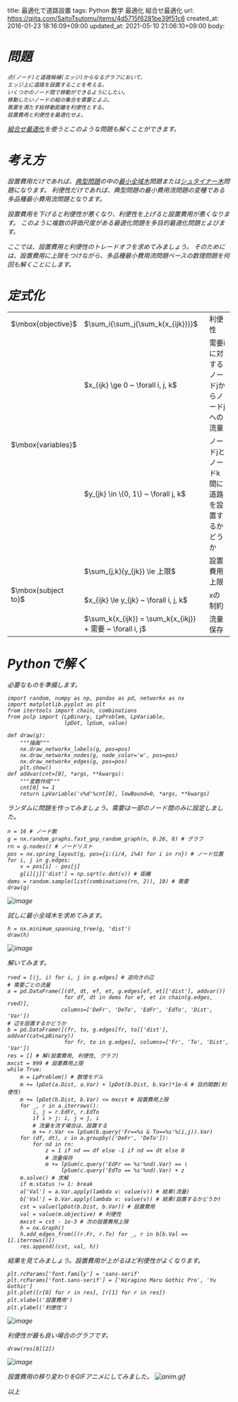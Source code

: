 title: 最適化で道路設置
tags: Python 数学 最適化 組合せ最適化
url: https://qiita.com/SaitoTsutomu/items/4d5715f6281be39f51c6
created_at: 2016-01-23 18:16:09+09:00
updated_at: 2021-05-10 21:06:10+09:00
body:

# <i class='fa fa-hand-o-right' /> 問題

```
点(ノード)と道路候補(エッジ)からなるグラフにおいて、
エッジ上に道路を設置することを考える。
いくつかのノード間で移動ができるようにしたい。
移動したいノードの組の集合を需要とよぶ。
需要を満たす総移動距離を利便性とする。
設置費用と利便性を最適化せよ。
```

[組合せ最適化](http://qiita.com/SaitoTsutomu/items/bfbf4c185ed7004b5721)を使うとこのような問題も解くことができます。

# <i class='fa fa-hand-o-right' /> 考え方

設置費用だけであれば、[典型問題](http://qiita.com/SaitoTsutomu/items/0f6c1a4415d196e64314)の中の[最小全域木](https://ja.wikipedia.org/wiki/%E5%85%A8%E5%9F%9F%E6%9C%A8)問題または[シュタイナー木](https://ja.wikipedia.org/wiki/%E3%82%B7%E3%83%A5%E3%82%BF%E3%82%A4%E3%83%8A%E3%83%BC%E6%9C%A8)問題になります。
利便性だけであれば、典型問題の最小費用流問題の変種である多品種最小費用流問題となります。

設置費用を下げると利便性が悪くなり、利便性を上げると設置費用が悪くなります。
このように複数の評価尺度がある最適化問題を多目的最適化問題とよびます。

ここでは、設置費用と利便性のトレードオフを求めてみましょう。
そのためには、設置費用に上限をつけながら、多品種最小費用流問題ベースの数理問題を何回も解くことにします。

# <i class='fa fa-hand-o-right' /> 定式化

<table>
<tr><td>$\mbox{objective}$</td><td>$\sum_i{\sum_j{\sum_k{x_{ijk}}}}$</td><td>利便性</td></tr>
<tr><td rowspan="2">$\mbox{variables}$</td><td>$x_{ijk} \ge 0 ~ \forall i, j, k$</td><td>需要iに対するノードjからノードjへの流量</td></tr>
<tr><td>$y_{jk} \in \{0, 1\} ~ \forall j, k$</td><td>ノードjとノードk間に道路を設置するかどうか</td></tr>
<tr><td rowspan="3">$\mbox{subject to}$</td><td>$\sum_{j,k}{y_{jk}} \le 上限$</td><td>設置費用上限</td></tr>
<tr><td>$x_{ijk} \le y_{jk} ~ \forall i, j, k$</td><td>xの制約</td></tr>
<tr><td>$\sum_k{x_{ijk}} = \sum_k{x_{ikj}} + 需要 ~ \forall i, j$</td><td>流量保存</td></tr>
</table>

# <i class='fa fa-hand-o-right' /> Pythonで解く

必要なものを準備します。

```py3:python
import random, numpy as np, pandas as pd, networkx as nx
import matplotlib.pyplot as plt
from itertools import chain, combinations
from pulp import (LpBinary, LpProblem, LpVariable,
                  lpDot, lpSum, value)

def draw(g):
    """描画"""
    nx.draw_networkx_labels(g, pos=pos)
    nx.draw_networkx_nodes(g, node_color='w', pos=pos)
    nx.draw_networkx_edges(g, pos=pos)
    plt.show()
def addvar(cnt=[0], *args, **kwargs):
    """変数作成"""
    cnt[0] += 1
    return LpVariable('v%d'%cnt[0], lowBound=0, *args, **kwargs)
```

ランダムに問題を作ってみましょう。需要は一部のノード間のみに設定しました。

```py3:python
n = 16 # ノード数
g = nx.random_graphs.fast_gnp_random_graph(n, 0.26, 8) # グラフ
rn = g.nodes() # ノードリスト
pos = nx.spring_layout(g, pos={i:(i/4, i%4) for i in rn}) # ノード位置
for i, j in g.edges:
    v = pos[i] - pos[j]
    g[i][j]['dist'] = np.sqrt(v.dot(v)) # 距離
dems = random.sample(list(combinations(rn, 2)), 10) # 需要
draw(g)
```

![image](https://qiita-image-store.s3.amazonaws.com/0/13955/66505425-3948-709f-8fe4-8125ebbb1e68.png)

試しに最小全域木を求めてみます。

```py3:python
h = nx.minimum_spanning_tree(g, 'dist')
draw(h)
```

![image](https://qiita-image-store.s3.amazonaws.com/0/13955/8091f53b-c5dd-69f3-9fbd-cc92250eb3b8.png)

解いてみます。

```py3:python
rved = [(j, i) for i, j in g.edges] # 逆向きの辺
# 需要ごとの流量
a = pd.DataFrame([(df, dt, ef, et, g.edges[ef, et]['dist'], addvar()) 
                  for df, dt in dems for ef, et in chain(g.edges, rved)], 
                 columns=['DeFr', 'DeTo', 'EdFr', 'EdTo', 'Dist', 'Var'])
# 辺を設置するかどうか
b = pd.DataFrame([(fr, to, g.edges[fr, to]['dist'], addvar(cat=LpBinary)) 
                  for fr, to in g.edges], columns=['Fr', 'To', 'Dist', 'Var'])
res = [] # 解(設置費用, 利便性, グラフ)
mxcst = 999 # 設置費用上限
while True:
    m = LpProblem() # 数理モデル
    m += lpDot(a.Dist, a.Var) + lpDot(b.Dist, b.Var)*1e-6 # 目的関数(利便性)
    m += lpDot(b.Dist, b.Var) <= mxcst # 設置費用上限
    for _, r in a.iterrows():
        i, j = r.EdFr, r.EdTo
        if i > j: i, j = j, i
        # 流量を流す場合は、設置する
        m += r.Var <= lpSum(b.query('Fr==%s & To==%s'%(i,j)).Var)
    for (df, dt), c in a.groupby(['DeFr', 'DeTo']):
        for nd in rn:
            z = 1 if nd == df else -1 if nd == dt else 0
            # 流量保存
            m += lpSum(c.query('EdFr == %s'%nd).Var) == \
                 lpSum(c.query('EdTo == %s'%nd).Var) + z
    m.solve() # 求解
    if m.status != 1: break
    a['Val'] = a.Var.apply(lambda v: value(v)) # 結果(流量)
    b['Val'] = b.Var.apply(lambda v: value(v)) # 結果(設置するかどうか)
    cst = value(lpDot(b.Dist, b.Var)) # 設置費用
    val = value(m.objective) # 利便性
    mxcst = cst - 1e-3 # 次の設置費用上限
    h = nx.Graph()
    h.add_edges_from([(r.Fr, r.To) for _, r in b[b.Val == 1].iterrows()])
    res.append((cst, val, h))
```

結果を見てみましょう。設置費用が上がるほど利便性がよくなります。

```py3:python
plt.rcParams['font.family'] = 'sans-serif'
plt.rcParams['font.sans-serif'] = ['Hiragino Maru Gothic Pro', 'Yu Gothic']
plt.plot([r[0] for r in res], [r[1] for r in res])
plt.xlabel('設置費用')
plt.ylabel('利便性')
```
![image](https://qiita-image-store.s3.amazonaws.com/0/13955/fcad1d1e-3c6e-aba1-eed4-4dd489957b05.png)


利便性が最も良い場合のグラフです。

```py3:python
draw(res[0][2])
```

![image](https://qiita-image-store.s3.amazonaws.com/0/13955/51ff15d6-76cc-bf5d-faa2-ebdd680e827f.png)

設置費用の移り変わりをGIFアニメにしてみました。
![anim.gif](https://qiita-image-store.s3.amazonaws.com/0/13955/ab1b70e6-7e55-88e5-e530-8264d035dab9.gif)

以上

